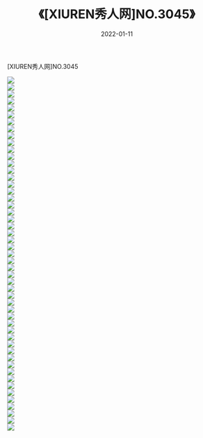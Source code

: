 ﻿---
layout: post
title:  《[XIUREN秀人网]NO.3045》
date:   2022-01-11
img: http://img.660000.xyz/Sharelink/秀人网/秀人网第04部分/[XIUREN秀人网]NO.3045/000.jpg
categories: [美女, 清纯, 唯美]
---

[XIUREN秀人网]NO.3045

 ![](http://img.660000.xyz/Sharelink/秀人网/秀人网第04部分/[XIUREN秀人网]NO.3045/001.jpg) <br>![](http://img.660000.xyz/Sharelink/秀人网/秀人网第04部分/[XIUREN秀人网]NO.3045/002.jpg) <br>![](http://img.660000.xyz/Sharelink/秀人网/秀人网第04部分/[XIUREN秀人网]NO.3045/003.jpg) <br>![](http://img.660000.xyz/Sharelink/秀人网/秀人网第04部分/[XIUREN秀人网]NO.3045/004.jpg) <br>![](http://img.660000.xyz/Sharelink/秀人网/秀人网第04部分/[XIUREN秀人网]NO.3045/005.jpg) <br>![](http://img.660000.xyz/Sharelink/秀人网/秀人网第04部分/[XIUREN秀人网]NO.3045/006.jpg) <br>![](http://img.660000.xyz/Sharelink/秀人网/秀人网第04部分/[XIUREN秀人网]NO.3045/007.jpg) <br>![](http://img.660000.xyz/Sharelink/秀人网/秀人网第04部分/[XIUREN秀人网]NO.3045/008.jpg) <br>![](http://img.660000.xyz/Sharelink/秀人网/秀人网第04部分/[XIUREN秀人网]NO.3045/009.jpg) <br>![](http://img.660000.xyz/Sharelink/秀人网/秀人网第04部分/[XIUREN秀人网]NO.3045/010.jpg) <br>![](http://img.660000.xyz/Sharelink/秀人网/秀人网第04部分/[XIUREN秀人网]NO.3045/011.jpg) <br>![](http://img.660000.xyz/Sharelink/秀人网/秀人网第04部分/[XIUREN秀人网]NO.3045/012.jpg) <br>![](http://img.660000.xyz/Sharelink/秀人网/秀人网第04部分/[XIUREN秀人网]NO.3045/013.jpg) <br>![](http://img.660000.xyz/Sharelink/秀人网/秀人网第04部分/[XIUREN秀人网]NO.3045/014.jpg) <br>![](http://img.660000.xyz/Sharelink/秀人网/秀人网第04部分/[XIUREN秀人网]NO.3045/015.jpg) <br>![](http://img.660000.xyz/Sharelink/秀人网/秀人网第04部分/[XIUREN秀人网]NO.3045/016.jpg) <br>![](http://img.660000.xyz/Sharelink/秀人网/秀人网第04部分/[XIUREN秀人网]NO.3045/017.jpg) <br>![](http://img.660000.xyz/Sharelink/秀人网/秀人网第04部分/[XIUREN秀人网]NO.3045/018.jpg) <br>![](http://img.660000.xyz/Sharelink/秀人网/秀人网第04部分/[XIUREN秀人网]NO.3045/019.jpg) <br>![](http://img.660000.xyz/Sharelink/秀人网/秀人网第04部分/[XIUREN秀人网]NO.3045/020.jpg) <br>![](http://img.660000.xyz/Sharelink/秀人网/秀人网第04部分/[XIUREN秀人网]NO.3045/021.jpg) <br>![](http://img.660000.xyz/Sharelink/秀人网/秀人网第04部分/[XIUREN秀人网]NO.3045/022.jpg) <br>![](http://img.660000.xyz/Sharelink/秀人网/秀人网第04部分/[XIUREN秀人网]NO.3045/023.jpg) <br>![](http://img.660000.xyz/Sharelink/秀人网/秀人网第04部分/[XIUREN秀人网]NO.3045/024.jpg) <br>![](http://img.660000.xyz/Sharelink/秀人网/秀人网第04部分/[XIUREN秀人网]NO.3045/025.jpg) <br>![](http://img.660000.xyz/Sharelink/秀人网/秀人网第04部分/[XIUREN秀人网]NO.3045/026.jpg) <br>![](http://img.660000.xyz/Sharelink/秀人网/秀人网第04部分/[XIUREN秀人网]NO.3045/027.jpg) <br>![](http://img.660000.xyz/Sharelink/秀人网/秀人网第04部分/[XIUREN秀人网]NO.3045/028.jpg) <br>![](http://img.660000.xyz/Sharelink/秀人网/秀人网第04部分/[XIUREN秀人网]NO.3045/029.jpg) <br>![](http://img.660000.xyz/Sharelink/秀人网/秀人网第04部分/[XIUREN秀人网]NO.3045/030.jpg) <br>![](http://img.660000.xyz/Sharelink/秀人网/秀人网第04部分/[XIUREN秀人网]NO.3045/031.jpg) <br>![](http://img.660000.xyz/Sharelink/秀人网/秀人网第04部分/[XIUREN秀人网]NO.3045/032.jpg) <br>![](http://img.660000.xyz/Sharelink/秀人网/秀人网第04部分/[XIUREN秀人网]NO.3045/033.jpg) <br>![](http://img.660000.xyz/Sharelink/秀人网/秀人网第04部分/[XIUREN秀人网]NO.3045/034.jpg) <br>![](http://img.660000.xyz/Sharelink/秀人网/秀人网第04部分/[XIUREN秀人网]NO.3045/035.jpg) <br>![](http://img.660000.xyz/Sharelink/秀人网/秀人网第04部分/[XIUREN秀人网]NO.3045/036.jpg) <br>![](http://img.660000.xyz/Sharelink/秀人网/秀人网第04部分/[XIUREN秀人网]NO.3045/037.jpg) <br>![](http://img.660000.xyz/Sharelink/秀人网/秀人网第04部分/[XIUREN秀人网]NO.3045/038.jpg) <br>![](http://img.660000.xyz/Sharelink/秀人网/秀人网第04部分/[XIUREN秀人网]NO.3045/039.jpg) <br>![](http://img.660000.xyz/Sharelink/秀人网/秀人网第04部分/[XIUREN秀人网]NO.3045/040.jpg) <br>![](http://img.660000.xyz/Sharelink/秀人网/秀人网第04部分/[XIUREN秀人网]NO.3045/041.jpg) <br>![](http://img.660000.xyz/Sharelink/秀人网/秀人网第04部分/[XIUREN秀人网]NO.3045/042.jpg) <br>![](http://img.660000.xyz/Sharelink/秀人网/秀人网第04部分/[XIUREN秀人网]NO.3045/043.jpg) <br>![](http://img.660000.xyz/Sharelink/秀人网/秀人网第04部分/[XIUREN秀人网]NO.3045/044.jpg) <br>![](http://img.660000.xyz/Sharelink/秀人网/秀人网第04部分/[XIUREN秀人网]NO.3045/045.jpg) <br>![](http://img.660000.xyz/Sharelink/秀人网/秀人网第04部分/[XIUREN秀人网]NO.3045/046.jpg) <br>![](http://img.660000.xyz/Sharelink/秀人网/秀人网第04部分/[XIUREN秀人网]NO.3045/047.jpg) <br>![](http://img.660000.xyz/Sharelink/秀人网/秀人网第04部分/[XIUREN秀人网]NO.3045/048.jpg) <br>![](http://img.660000.xyz/Sharelink/秀人网/秀人网第04部分/[XIUREN秀人网]NO.3045/049.jpg) <br>![](http://img.660000.xyz/Sharelink/秀人网/秀人网第04部分/[XIUREN秀人网]NO.3045/050.jpg) <br>![](http://img.660000.xyz/Sharelink/秀人网/秀人网第04部分/[XIUREN秀人网]NO.3045/051.jpg) <br>
